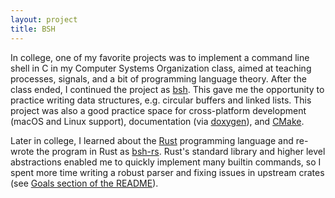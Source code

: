 ```yaml
---
layout: project
title: BSH
---
```


In college, one of my favorite projects was to implement a command line shell
in C in my Computer Systems Organization class, aimed at teaching processes,
signals, and a bit of programming language theory. After the class ended, I
continued the project as [bsh][bsh-c]. This gave me the opportunity to
practice writing data structures, e.g. circular buffers and linked lists.
This project was also a good practice space for cross-platform development
(macOS and Linux support), documentation (via [doxygen][doxygen]), and
[CMake][cmake].

Later in college, I learned about the [Rust][rust] programming language and
re-wrote the program in Rust as [bsh-rs][bsh-rs]. Rust's standard library and
higher level abstractions enabled me to quickly implement many builtin
commands, so I spent more time writing a robust parser and fixing issues in
upstream crates (see [Goals section of the README][bsh-rs-goals]).

[bsh-c]: https://github.com/rgardner/bsh
[bsh-rs]: https://github.com/rgardner/bsh-rs
[bsh-rs-goals]: https://github.com/rgardner/bsh-rs#goals
[cmake]: https://cmake.org/
[doxygen]: https://github.com/doxygen/doxygen
[rust]: https://www.rust-lang.org/
